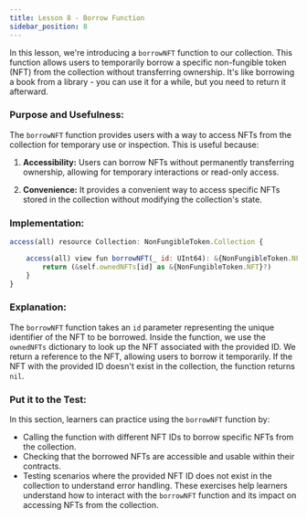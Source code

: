 ```yaml
---
title: Lesson 8 - Borrow Function
sidebar_position: 8
---
```


In this lesson, we're introducing a `borrowNFT` function to our collection. This function allows users to temporarily borrow a specific non-fungible token (NFT) from the collection without transferring ownership. It's like borrowing a book from a library - you can use it for a while, but you need to return it afterward.

### **Purpose and Usefulness:**

The `borrowNFT` function provides users with a way to access NFTs from the collection for temporary use or inspection. This is useful because:

1. **Accessibility:** Users can borrow NFTs without permanently transferring ownership, allowing for temporary interactions or read-only access.

2. **Convenience:** It provides a convenient way to access specific NFTs stored in the collection without modifying the collection's state.

### **Implementation:**

```jsx
access(all) resource Collection: NonFungibleToken.Collection {

    access(all) view fun borrowNFT(_ id: UInt64): &{NonFungibleToken.NFT}? {
        return (&self.ownedNFTs[id] as &{NonFungibleToken.NFT}?)
    }
}
```

### **Explanation:**

The `borrowNFT` function takes an `id` parameter representing the unique identifier of the NFT to be borrowed. Inside the function, we use the `ownedNFTs` dictionary to look up the NFT associated with the provided ID. We return a reference to the NFT, allowing users to borrow it temporarily. If the NFT with the provided ID doesn't exist in the collection, the function returns `nil`.

### **Put it to the Test:**

In this section, learners can practice using the `borrowNFT` function by:

- Calling the function with different NFT IDs to borrow specific NFTs from the collection.
- Checking that the borrowed NFTs are accessible and usable within their contracts.
- Testing scenarios where the provided NFT ID does not exist in the collection to understand error handling.
  These exercises help learners understand how to interact with the `borrowNFT` function and its impact on accessing NFTs from the collection.
